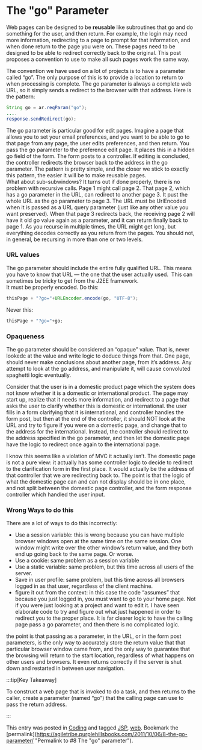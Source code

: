 #  The "go" Parameter

Web pages can be designed to be **reusable** like subroutines that go and do something for the user, and then return. For example, the login may need more information, redirecting to a page to prompt for that information, and when done return to the page you were on. These pages need to be designed to be able to redirect correctly back to the original. This post proposes a convention to use to make all such pages work the same way.  

The convention we have used on a lot of projects is to have a parameter called “go”. The only purpose of this is to provide a location to return to when processing is complete. The go parameter is always a complete web URL, so it simply sends a redirect to the browser with that address. Here is the pattern:

```java
String go = ar.reqParam("go");
....
response.sendRedirect(go);
```


The go parameter is particular good for edit pages. Imagine a page that allows you to set your email preferences, and you want to be able to go to that page from any page, the user edits preferences, and then return. You pass the go parameter to the preference edit page. It places this in a hidden go field of the form. The form posts to a controller. If editing is concluded, the controller redirects the browser back to the address in the go parameter. The pattern is pretty simple, and the closer we stick to exactly this pattern, the easier it will be to make reusable pages.  
What about sub-subwindows? It turns out if done properly, there is no problem with recursive calls. Page 1 might call page 2. That page 2, which has a go parameter in the URL, can redirect to another page 3. It pust the whole URL as the go parameter to page 3. The URL must be UrlEncoded when it is passed as a URL query parameter (just like any other value you want preserved). When that page 3 redirects back, the receiving page 2 will have it old go value again as a parameter, and it can return finally back to page 1. As you recurse in multiple times, the URL might get long, but everything decodes correctly as you return from the pages. You should not, in general, be recursing in more than one or two levels.

### URL values

The go parameter should include the entire fully qualified URL. This means you have to know that URL — the one that the user actually used.  This can sometimes be tricky to get from the J2EE framework.  
It must be properly encoded. Do this:

```java
thisPage + "?go="+URLEncoder.encode(go, "UTF-8");
```


Never this:

```java
thisPage + "?go="+go;
```


### Opaqueness

The go parameter should be considered an “opaque” value. That is, never lookedc at the value and write logic to deduce things from that. One page, should never make conclusions about another page, from it’s address. Any attempt to look at the go address, and manipulate it, will cause convoluted spaghetti logic eventually. 

Consider that the user is in a domestic product page which the system does not know whether it is a domestic or international product. The page may start up, realize that it needs more information, and redirect to a page that asks the user to clarify whether this is domestic or international. the user fills in a form clarifying that it is international, and controller handles the form post, but then at the end of the controller, it should NOT look at the URL and try to figure if you were on a domestic page, and change that to the address for the international. Instead, the controller should redirect to the address specified in the go parameter, and then let the domestic page have the logic to redirect once again to the international page.

I know this seems like a violation of MVC it actually isn’t. The domestic page is not a pure view: it actually has some controller logic to decide to redirect to the clarification form in the first place. It would actually be the address of that controller that we are redirecting back to. The point is that the logic of what the domestic page can and can not display should be in one place, and not split between the domestic page controller, and the form response controller which handled the user input.

### Wrong Ways to do this

There are a lot of ways to do this incorrectly:

*   Use a session variable: this is wrong because you can have multiple browser windows open at the same time on the same session. One window might write over the other window’s return value, and they both end up going back to the same page. Or worse.
*   Use a cookie: same problem as a session variable
*   Use a static variable: same problem, but this time across all users of the server.
*   Save in user profile: same problem, but this time across all browsers logged in as that user, regardless of the client machine.
*   figure it out from the context: in this case the code “assumes” that because you just logged in, you must want to go to your home page. Not if you were just looking at a project and want to edit it. I have seen elaborate code to try and figure out what just happened in order to redirect you to the proper place. It is far clearer logic to have the calling page pass a go parameter, and then there is no complicated logic.

the point is that passing as a parameter, in the URL, or in the form post parameters, is the only way to accurately store the return value that that particular browser window came from, and the only way to guarantee that the browsing will return to the start location, regardless of what happens on other users and browsers. It even returns correctly if the server is shut down and restarted in between user navigation.  

:::tip[Key Takeaway]

To construct a web page that is invoked to do a task, and then returns to the caller, create a parameter (named “go”) that the calling page can use to pass the return address.

:::

This entry was posted in [Coding](https://agiletribe.purplehillsbooks.com/category/coding/) and tagged [JSP](https://agiletribe.purplehillsbooks.com/tag/jsp/), [web](https://agiletribe.purplehillsbooks.com/tag/web/). Bookmark the [permalink](https://agiletribe.purplehillsbooks.com/2011/10/06/8-the-go-parameter/ "Permalink to #8 The "go" parameter").